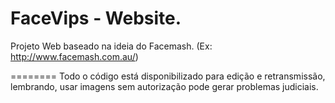 FaceVips - Website.
========

Projeto Web baseado na ideia do Facemash. (Ex: http://www.facemash.com.au/)

========
Todo o código está disponibilizado para edição e retransmissão, lembrando, usar imagens sem autorização pode gerar problemas judiciais.
